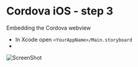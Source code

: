 Cordova iOS - step 3
====================
Embedding the Cordova webview

- In Xcode open `<YourAppName>/Main.storyboard`
- 

![ScreenShot](bla.png)